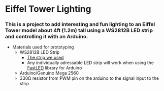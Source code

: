 # Eiffel Tower Lighting
### This is a project to add interesting and fun lighting to an Eiffel Tower model about 4ft (1.2m) tall using a WS2812B LED strip and controlling it with an Arduino.

- Materials used for prototyping
  - WS2812B LED Strip
    - [The strip we used](https://www.amazon.com/ALITOVE-Individually-Addressable-Flexible-Waterproof/dp/B00VQ0D2TY/ref=sr_1_2_sspa?ie=UTF8&qid=1545852250&sr=8-2-spons&keywords=WS2812B%2Bwaterproof&refinements=p_89%3AALITOVE&th=1)
    - Any individually adressable LED strip will work when using the [FastLED](https://github.com/FastLED/FastLED) library for Arduino
  - Arduino/Genuino Mega 2560
  - 330Ω resistor from PWM pin on the arduino to the signal input to the strip
